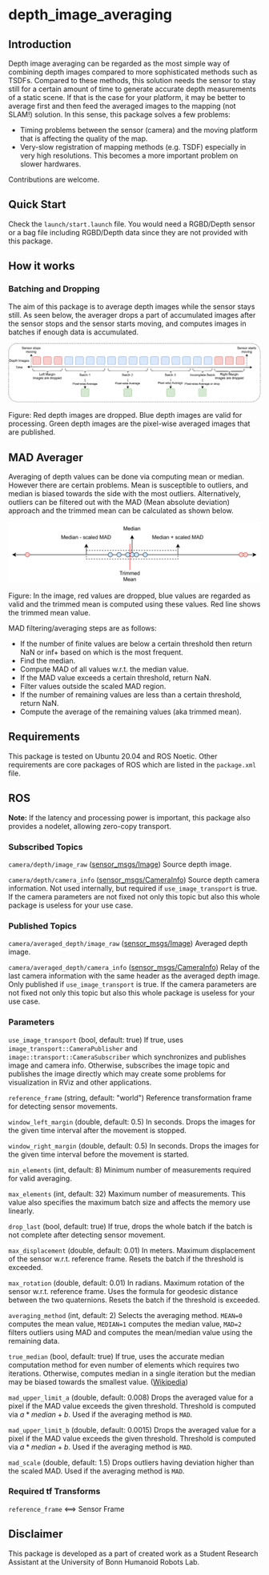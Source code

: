 # depth_image_averaging

## Introduction

Depth image averaging can be regarded as the most simple way of combining depth images compared to more sophisticated methods such as TSDFs. Compared to these methods, this solution needs the sensor to stay still for a certain amount of time to generate accurate depth measurements of a static scene. If that is the case for your platform, it may be better to average first and then feed the averaged images to the mapping (not SLAM!) solution. In this sense, this package solves a few problems:

- Timing problems between the sensor (camera) and the moving platform that is affecting the quality of the map.
- Very-slow registration of mapping methods (e.g. TSDF) especially in very high resolutions. This becomes a more important problem on slower hardwares.

Contributions are welcome.

## Quick Start

Check the `launch/start.launch` file. You would need a RGBD/Depth sensor or a bag file including RGBD/Depth data since they are not provided with this package.

## How it works

### Batching and Dropping

The aim of this package is to average depth images while the sensor stays still. As seen below, the averager drops a part of accumulated images after the sensor stops and the sensor starts moving, and computes images in batches if enough data is accumulated. 

![how_it_works](assets/how_it_works.svg)

Figure: Red depth images are dropped. Blue depth images are valid for processing. Green depth images are the pixel-wise averaged images that are published.

## MAD Averager

Averaging of depth values can be done via computing mean or median. However there are certain problems. Mean is susceptible to outliers, and median is biased towards the side with the most outliers. Alternatively, outliers can be filtered out with the MAD (Mean absolute deviation) approach and the trimmed mean can be calculated as shown below.

![mad_filtering.drawio](assets/mad_filtering.drawio.svg)

Figure: In the image, red values are dropped, blue values are regarded as valid and the trimmed mean is computed using these values. Red line shows the trimmed mean value.

MAD filtering/averaging steps are as follows:

- If the number of finite values are below a certain threshold then return NaN or inf+ based on which is the most frequent.
- Find the median.
- Compute MAD of all values w.r.t. the median value.
- If the MAD value exceeds a certain threshold, return NaN.
- Filter values outside the scaled MAD region.
- If the number of remaining values are less than a certain threshold, return NaN.
- Compute the average of the remaining values (aka trimmed mean).

## Requirements

This package is tested on Ubuntu 20.04 and ROS Noetic. Other requirements are core packages of ROS which are listed in the `package.xml` file. 

## ROS

**Note:** If the latency and processing power is important, this package also provides a nodelet, allowing zero-copy transport.

### Subscribed Topics

`camera/depth/image_raw` ([sensor_msgs/Image](sensor_msgs/Image))
		Source depth image.

`camera/depth/camera_info` ([sensor_msgs/CameraInfo](sensor_msgs/CameraInfo))
		Source depth camera information. Not used internally, but required if `use_image_transport` is true. If the camera parameters are not fixed not only this topic but also this whole package is useless for your use case. 

### Published Topics

`camera/averaged_depth/image_raw` ([sensor_msgs/Image](sensor_msgs/Image))
		Averaged depth image.

`camera/averaged_depth/camera_info` ([sensor_msgs/CameraInfo](sensor_msgs/CameraInfo))
		Relay of the last camera information with the same header as the averaged depth image. Only published if `use_image_transport` is true. If the camera parameters are not fixed not only this topic but also this whole package is useless for your use case. 

### Parameters

`use_image_transport` (bool, default: true)
		If true, uses `image_transport::CameraPublisher` and `image::transport::CameraSubscriber` which synchronizes and publishes image and camera info. Otherwise, subscribes the image topic and publishes the image directly which may create some problems for visualization in RViz and other applications.

`reference_frame` (string, default: "world")
		Reference transformation frame for detecting sensor movements.

`window_left_margin` (double, default: 0.5)
		In seconds. Drops the images for the given time interval after the movement is stopped.

`window_right_margin` (double, default: 0.5)
		In seconds. Drops the images for the given time interval before the movement is started.

`min_elements` (int, default: 8)
		Minimum number of measurements required for valid averaging.

`max_elements` (int, default: 32)
		Maximum number of measurements. This value also specifies the maximum batch size and affects the memory use linearly.

`drop_last` (bool, default: true)
		If true, drops the whole batch if the batch is not complete after detecting sensor movement.

`max_displacement` (double, default: 0.01)
		In meters. Maximum displacement of the sensor w.r.t. reference frame. Resets the batch if the threshold is exceeded.

`max_rotation` (double, default: 0.01)
		In radians. Maximum rotation of the sensor w.r.t. reference frame. Uses the formula for geodesic distance between the two quaternions. Resets the batch if the threshold is exceeded.

`averaging_method` (int, default: 2)
		Selects the averaging method. `MEAN=0` computes the mean value, `MEDIAN=1` computes the median value, `MAD=2` filters outliers using MAD and computes the mean/median value using the remaining data.

`true_median` (bool, default: true)
		If true, uses the accurate median computation method for even number of elements which requires two iterations. Otherwise, computes median in a single iteration but the median may be biased towards the smallest value. ([Wikipedia](https://simple.wikipedia.org/wiki/Median))

`mad_upper_limit_a` (double, default: 0.008)
		Drops the averaged value for a pixel if the MAD value exceeds the given threshold. Threshold is computed via $a*median+b$. Used if the averaging method is `MAD`.

`mad_upper_limit_b` (double, default: 0.0015)
		Drops the averaged value for a pixel if the MAD value exceeds the given threshold. Threshold is computed via $a*median+b$. Used if the averaging method is `MAD`.

`mad_scale` (double, default: 1.5)
		Drops outliers having deviation higher than the scaled MAD. Used if the averaging method is `MAD`.

### Required tf Transforms

`reference_frame` <==> Sensor Frame

## Disclaimer

This package is developed as a part of created work as a Student Research Assistant at the University of Bonn Humanoid Robots Lab.